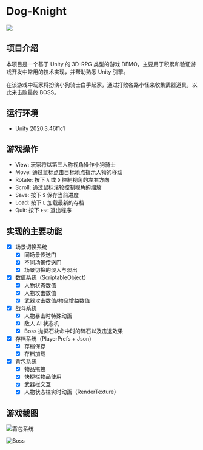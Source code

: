 # Dog-Knight
![](https://anya-1308928365.cos.ap-nanjing.myqcloud.com/blog/QQ图片20230628222123.png)

## 项目介绍
本项目是一个基于 Unity 的 3D-RPG 类型的游戏 DEMO，主要用于积累和验证游戏开发中常用的技术实现，并帮助熟悉 Unity 引擎。

在该游戏中玩家将扮演小狗骑士白手起家，通过打败各路小怪来收集武器道具，以此来击败最终 BOSS。

## 运行环境
- Unity 2020.3.46f1c1

## 游戏操作
- View: 玩家将以第三人称视角操作小狗骑士
- Move: 通过鼠标点击目标地点指示人物的移动
- Rotate: 按下 ```A``` 或 ```D``` 控制视角的左右方向
- Scroll: 通过鼠标滚轮控制视角的缩放
- Save: 按下 ```S``` 保存当前进度
- Load: 按下 ```L``` 加载最新的存档
- Quit: 按下 ```ESC``` 退出程序

## 实现的主要功能
- [x] 场景切换系统
    - [x] 同场景传送门
    - [x] 不同场景传送门
    - [x] 场景切换的淡入与淡出
- [x] 数值系统（ScriptableObject）
    - [x] 人物状态数值
    - [x] 人物攻击数值
    - [x] 武器攻击数值/物品增益数值
- [x] 战斗系统
    - [x] 人物暴击时特殊动画
    - [x] 敌人 AI 状态机
    - [x] Boss 抛掷石块命中时的碎石以及击退效果
- [x] 存档系统（PlayerPrefs + Json）
    - [x] 存档保存
    - [x] 存档加载
- [x] 背包系统
    - [x] 物品拖拽
    - [x] 快捷栏物品使用
    - [x] 武器栏交互
    - [x] 人物状态栏实时动画（RenderTexture）

## 游戏截图
![背包系统](https://anya-1308928365.cos.ap-nanjing.myqcloud.com/blog/QQ图片20230628230355.png)

![Boss](https://anya-1308928365.cos.ap-nanjing.myqcloud.com/blog/QQ图片20230628230733.png)
